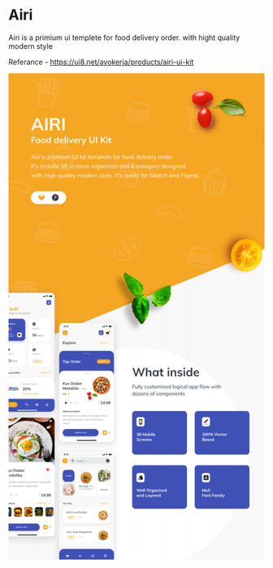 # Airi
Airi is a primium ui templete for food delivery order. with hight quality modern style

Referance - https://ui8.net/ayokerja/products/airi-ui-kit


![alt text](https://github.com/DhirajKakade/Airi/blob/master/preview-12x_1572076251413.png?raw=true)
